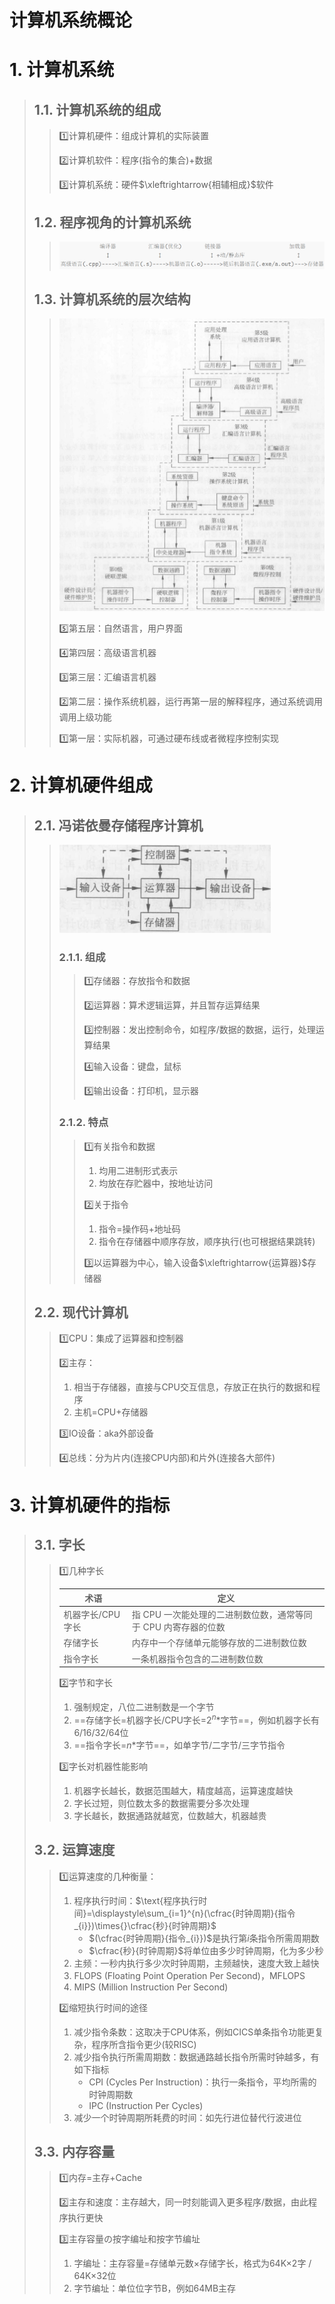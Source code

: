 # 计算机系统概论

# 1. 计算机系统

> ## 1.1. 计算机系统的组成
>
> > :one:计算机硬件：组成计算机的实际装置
> >
> > :two:计算机软件：程序(指令的集合)+数据
> >
> > :three:计算机系统：硬件$\xleftrightarrow{相辅相成}$软件
>
> ## 1.2. 程序视角的计算机系统
>
> > <img src="https://raw.githubusercontent.com/DANNHIROAKI/New-Picture-Bed/main/img/image-20240127130153942.png" alt="image-20240127130153942" style="zoom: 67%;" /> 
>
> ## 1.3. 计算机系统的层次结构
>
> > <img src="https://raw.githubusercontent.com/DANNHIROAKI/New-Picture-Bed/main/img/image-20240127130319186.png" alt="image-20240127130319186" style="zoom: 78%;" /> 
> >
> > :five:第五层：自然语言，用户界面
> >
> > :four:第四层：高级语言机器
> >
> > :three:第三层：汇编语言机器
> >
> > :two:第二层：操作系统机器，运行再第一层的解释程序，通过系统调用调用上级功能
> >
> > :one:第一层：实际机器，可通过硬布线或者微程序控制实现

# 2. 计算机硬件组成

> ## 2.1. 冯诺依曼存储程序计算机
>
> > <img src="https://raw.githubusercontent.com/DANNHIROAKI/New-Picture-Bed/main/img/image-20240127152150430.png" alt="image-20240127152150430" style="zoom: 33%;" /> 
> >
> > ### 2.1.1. 组成
> >
> > > :one:存储器：存放指令和数据
> > >
> > > :two:运算器：算术逻辑运算，并且暂存运算结果
> > >
> > > :three:控制器：发出控制命令，如程序/数据的数据，运行，处理运算结果
> > >
> > > :four:输入设备：键盘，鼠标
> > >
> > > :five:输出设备：打印机，显示器
> >
> > ### 2.1.2. 特点
> >
> > > :one:有关指令和数据
> > >
> > > 1. 均用二进制形式表示
> > > 2. 均放在存贮器中，按地址访问
> > >
> > > :two:关于指令
> > >
> > > 1. 指令=操作码+地址码
> > > 2. 指令在存储器中顺序存放，顺序执行(也可根据结果跳转)
> > >
> > > :three:以运算器为中心，输入设备$\xleftrightarrow{运算器}$存储器
>
> ## 2.2. 现代计算机
>
> > :one:CPU：集成了运算器和控制器
> >
> > :two:主存：
> >
> > 1. 相当于存储器，直接与CPU交互信息，存放正在执行的数据和程序
> > 2. 主机=CPU+存储器
> >
> > :three:IO设备：aka外部设备
> >
> > :four:总线：分为片内(连接CPU内部)和片外(连接各大部件)

# 3. 计算机硬件的指标

> ## 3.1. 字长
>
> > :one:几种字长
> >
> > | 术语             | 定义                                                         |
> > | ---------------- | ------------------------------------------------------------ |
> > | 机器字长/CPU字长 | 指 CPU 一次能处理的二进制数位数，通常等同于 CPU 内寄存器的位数 |
> > | 存储字长         | 内存中一个存储单元能够存放的二进制数位数                     |
> > | 指令字长         | 一条机器指令包含的二进制数位数                               |
> >
> > :two:字节和字长
> >
> > 1. 强制规定，八位二进制数是一个字节
> > 2. ==存储字长=机器字长/CPU字长=$2^n*$字节==，例如机器字长有6/16/32/64位
> > 3. ==指令字长=$n*$字节==，如单字节/二字节/三字节指令
> >
> > :three:字长对机器性能影响
> >
> > 1. 机器字长越长，数据范围越大，精度越高，运算速度越快
> > 2. 字长过短，则位数太多的数据需要分多次处理
> > 3. 字长越长，数据通路就越宽，位数越大，机器越贵
>
> ## 3.2. 运算速度
>
> > :one:运算速度的几种衡量：
> >
> > 1. 程序执行时间：$\text{程序执行时间}=\displaystyle\sum_{i=1}^{n}(\cfrac{时钟周期}{指令_{i}})\times{}\cfrac{秒}{时钟周期}$
> >    - $(\cfrac{时钟周期}{指令_{i}})$是执行第$i$条指令所需周期数
> >    - $\cfrac{秒}{时钟周期}$将单位由多少时钟周期，化为多少秒
> > 2. 主频：一秒内执行多少次时钟周期，主频越快，速度大致上越快
> > 3. FLOPS (Floating Point Operation Per Second)，MFLOPS
> > 4. MIPS (Million Instruction Per Second)
> >
> > :two:缩短执行时间的途径
> >
> > 1. 减少指令条数：这取决于CPU体系，例如CICS单条指令功能更复杂，程序所含指令更少(较RISC)
> > 2. 减少指令执行所需周期数：数据通路越长指令所需时钟越多，有如下指标
> >    - CPI (Cycles Per Instruction)：执行一条指令，平均所需的时钟周期数
> >    - IPC (Instruction Per Cycles)
> > 3. 减少一个时钟周期所耗费的时间：如先行进位替代行波进位
>
> ## 3.3. 内存容量
>
> > :one:内存=主存+Cache
> >
> > :two:主存和速度：主存越大，同一时刻能调入更多程序/数据，由此程序执行更快
> >
> > :three:主存容量の按字编址和按字节编址
> >
> > 1. 字编址：主存容量=存储单元数$\times$存储字长，格式为64K$\times$2字 / 64K$\times$32位
> > 2. 字节编址：单位位字节B，例如64MB主存